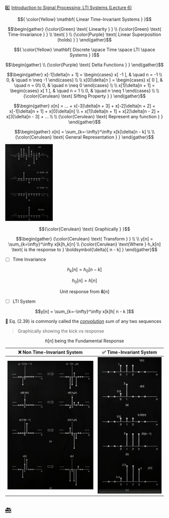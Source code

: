 :six: [Introduction to Signal Processing: LTI Systems (Lecture 6)](https://youtu.be/x5wtnbIQ0Lk)


$${
\color{Yellow} \mathbf{ Linear Time-Invariant Systems } 
}$$

```math
\begin{gather}
   {\color{Green} \text{ Linearity  } } \\
   {\color{Green} \text{ Time-Invariance } } \\
   \text{   } \\
   {\color{Purple} \text{ Linear Superposition (holds) } }
\end{gather}
```

$${
\color{Yellow} \mathbf{ Discrete \space Time \space LTI \space Systems } 
}$$

```math
\begin{gather}
   \\
   {\color{Purple} \text{ Delta Functions } }
\end{gather}
```

```math
\begin{gather}
    x[-1]\delta[n + 1] =
      \begin{cases}
        x[ -1 ],   & \quad n = -1 \\
        0,         & \quad n \neq -1
      \end{cases} \\
    \\
    x[0]\delta[n ] =
      \begin{cases}
        x[ 0 ],   & \quad n = 0\\
        0,        & \quad n \neq 0
      \end{cases} \\
    \\
    x[1]\delta[n + 1] =
      \begin{cases}
        x[ 1 ],   & \quad n = 1 \\
        0,        & \quad n \neq 1
      \end{cases} \\
    \\
   {\color{Cerulean} \text{ Sifting Property } }
\end{gather}
```

```math
\begin{gather}
    x[n] = ... + x[-3]\delta[n + 3] + x[-2]\delta[n + 2] + x[-1]\delta[n + 1] + x[0]\delta[n] \\
              + x[1]\delta[n + 1] + x[2]\delta[n - 2] + x[3]\delta[n - 3] + ... \\
   \\
   {\color{Cerulean} \text{ Represent any function } }
\end{gather}
```

```math
\begin{gather}
    x[n] = \sum_{k=-\infty}^\infty x[k]\delta[n - k] \\
   \\
   {\color{Cerulean} \text{ General Representation } }
\end{gather}
```

<img src=images/delta_function_graphically.png width='30%' height='30%' > </img>

```math
{\color{Cerulean} \text{ Graphically } }
```

```math
\begin{gather}
   {\color{Cerulean} \text{ Transform } } \\
   \\ 
   y[n] = \sum_{k=\infty}^\infty x[k]h_k[n] \\
   {\color{Cerulean} \text{Where } h_k[n] \text{ is the response to } \boldsymbol{\delta}[ n - k] }
\end{gather}
```

```math

```

- [ ] Time Invariance

```math
h_k[n] = h_0[ n - k ]
```

```math
h_0[n] = h[ n ]
```


```math
\text{Unit response from } \boldsymbol{\delta}[ n ]
```

- [ ] LTI System

```math
y[n] = \sum_{k=-\infty}^\infty x[k]h[ n - k ]
```

:green_book: Eq. (2.39) is commonly called the _[convolution](https://en.wikipedia.org/wiki/Convolution) sum_ of any two sequences


> Graphically showing the kick vs response

```math
h[ n ] \text{ being the Fundamental Response } 
```


| :x: Non Time-Invariant System | :white_check_mark: Time-Invariant System |
|-------------------------------|------------------------------------------------|
| <img src=images/lti-system-non-time-invariant.png width='' height='' > </img> | <img src=images/lti-system-time-invariant.png width='' height='' > </img> |
 
## [:back: ](../#round_pushpin-signal-processing-an-introduction)


